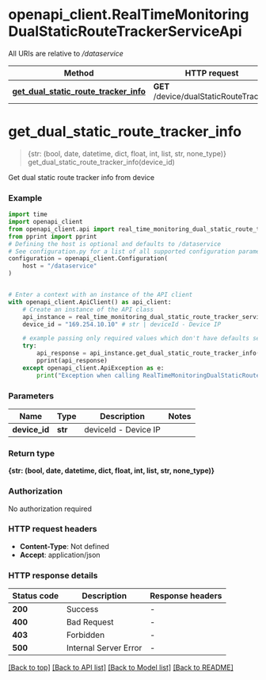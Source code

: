 # openapi_client.RealTimeMonitoringDualStaticRouteTrackerServiceApi

All URIs are relative to */dataservice*

Method | HTTP request | Description
------------- | ------------- | -------------
[**get_dual_static_route_tracker_info**](RealTimeMonitoringDualStaticRouteTrackerServiceApi.md#get_dual_static_route_tracker_info) | **GET** /device/dualStaticRouteTracker | 


# **get_dual_static_route_tracker_info**
> {str: (bool, date, datetime, dict, float, int, list, str, none_type)} get_dual_static_route_tracker_info(device_id)



Get dual static route tracker info from device

### Example


```python
import time
import openapi_client
from openapi_client.api import real_time_monitoring_dual_static_route_tracker_service_api
from pprint import pprint
# Defining the host is optional and defaults to /dataservice
# See configuration.py for a list of all supported configuration parameters.
configuration = openapi_client.Configuration(
    host = "/dataservice"
)


# Enter a context with an instance of the API client
with openapi_client.ApiClient() as api_client:
    # Create an instance of the API class
    api_instance = real_time_monitoring_dual_static_route_tracker_service_api.RealTimeMonitoringDualStaticRouteTrackerServiceApi(api_client)
    device_id = "169.254.10.10" # str | deviceId - Device IP

    # example passing only required values which don't have defaults set
    try:
        api_response = api_instance.get_dual_static_route_tracker_info(device_id)
        pprint(api_response)
    except openapi_client.ApiException as e:
        print("Exception when calling RealTimeMonitoringDualStaticRouteTrackerServiceApi->get_dual_static_route_tracker_info: %s\n" % e)
```


### Parameters

Name | Type | Description  | Notes
------------- | ------------- | ------------- | -------------
 **device_id** | **str**| deviceId - Device IP |

### Return type

**{str: (bool, date, datetime, dict, float, int, list, str, none_type)}**

### Authorization

No authorization required

### HTTP request headers

 - **Content-Type**: Not defined
 - **Accept**: application/json


### HTTP response details

| Status code | Description | Response headers |
|-------------|-------------|------------------|
**200** | Success |  -  |
**400** | Bad Request |  -  |
**403** | Forbidden |  -  |
**500** | Internal Server Error |  -  |

[[Back to top]](#) [[Back to API list]](../README.md#documentation-for-api-endpoints) [[Back to Model list]](../README.md#documentation-for-models) [[Back to README]](../README.md)

